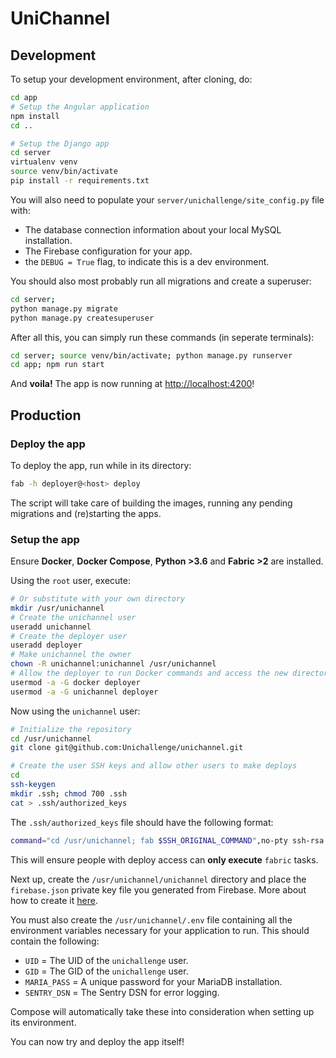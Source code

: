 
# UniChannel

## Development

To setup your development environment, after cloning, do:

```bash
cd app
# Setup the Angular application
npm install
cd ..

# Setup the Django app
cd server
virtualenv venv
source venv/bin/activate
pip install -r requirements.txt
```

You will also need to populate your `server/unichallenge/site_config.py` file with:

* The database connection information about your local MySQL installation.
* The Firebase configuration for your app.
* the `DEBUG = True` flag, to indicate this is a dev environment.

You should also most probably run all migrations and create a superuser:

```bash
cd server;
python manage.py migrate
python manage.py createsuperuser
```

After all this, you can simply run these commands (in seperate terminals):

```bash
cd server; source venv/bin/activate; python manage.py runserver
cd app; npm run start
```

And **voila!** The app is now running at [http://localhost:4200](http://localhost:4200)!

## Production

### Deploy the app

To deploy the app, run while in its directory:

```bash
fab -h deployer@<host> deploy
```

The script will take care of building the images, running any pending migrations and (re)starting the apps.

### Setup the app

Ensure **Docker**, **Docker Compose**, **Python >3.6** and **Fabric >2** are installed.

Using the `root` user, execute:

```bash
# Or substitute with your own directory
mkdir /usr/unichannel
# Create the unichannel user
useradd unichannel
# Create the deployer user
useradd deployer
# Make unichannel the owner
chown -R unichannel:unichannel /usr/unichannel
# Allow the deployer to run Docker commands and access the new directory
usermod -a -G docker deployer
usermod -a -G unichannel deployer
```

Now using the `unichannel` user:

```bash
# Initialize the repository
cd /usr/unichannel
git clone git@github.com:Unichallenge/unichannel.git

# Create the user SSH keys and allow other users to make deploys
cd
ssh-keygen
mkdir .ssh; chmod 700 .ssh
cat > .ssh/authorized_keys
```

The `.ssh/authorized_keys` file should have the following format:

```bash
command="cd /usr/unichannel; fab $SSH_ORIGINAL_COMMAND",no-pty ssh-rsa # ...
```

This will ensure people with deploy access can **only execute** `fabric` tasks.

Next up, create the `/usr/unichannel/unichannel` directory and place the `firebase.json` private key file you
generated from Firebase. More about how to create it [here](https://firebase.google.com/docs/admin/setup#initialize_the_sdk).

You must also create the `/usr/unichannel/.env` file containing all the environment variables
necessary for your application to run. This should contain the following:

* `UID` = The UID of the `unichallenge` user.
* `GID` = The GID of the `unichallenge` user.
* `MARIA_PASS` = A unique password for your MariaDB installation.
* `SENTRY_DSN` = The Sentry DSN for error logging.

Compose will automatically take these into consideration when setting up its environment.

You can now try and deploy the app itself!
